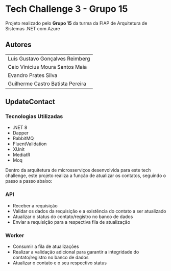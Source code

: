 
# Tech Challenge 3 - Grupo 15

Projeto realizado pelo **Grupo 15** da turma da FIAP de Arquitetura de Sistemas .NET com Azure


## Autores

||
|--|
| Luis Gustavo Gonçalves Reimberg |
| Caio Vinícius Moura Santos Maia |
| Evandro Prates Silva |
| Guilherme Castro Batista Pereira |


## UpdateContact

### Tecnologias Utilizadas
- .NET 8
- Dapper
- RabbitMQ
- FluentValidation
- XUnit
- MediatR
- Moq

Dentro da arquitetura de microsserviços desenvolvida para este tech challenge, este projeto realiza a função de atualizar os contatos, seguindo o passo a passo abaixo:

### API
- Receber a requisição
- Validar os dados da requisição e a existência do contato a ser atualizado
- Atualizar o status do contato/registro no banco de dados
- Enviar a requisição para a respectiva fila de atualização

### Worker
- Consumir a fila de atualizações
- Realizar a validação adicional para garantir a integridade do contato/registro no banco de dados
- Atualizar o contato e o seu respectivo status
